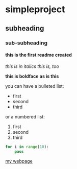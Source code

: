 # simpleproject

## subheading

### sub-subheading

#### this is the first readme created 

*this is in italics*
_this is, too_


**this is boldface**
__as is this__

you can have a bulleted list: 
- first
- second
- third

or a numbered list:
1. first
2. second
3. third

```python
for i in range(10):
    pass
```

[my webpage](https://pearsonlab.github.io)


